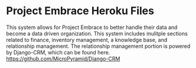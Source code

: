 # Project Embrace Heroku Files
This system allows for Project Embrace to better handle their data and become a data driven organization. This system includes mulitple sections related to finance, inventory management, a knowledge base, and relationship management. The relationship management portion is powered by Django-CRM, which can be found here. https://github.com/MicroPyramid/Django-CRM
